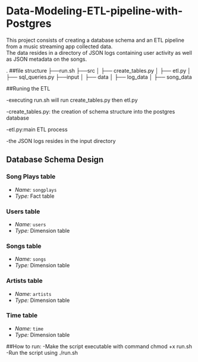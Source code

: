 # Data-Modeling-ETL-pipeline-with-Postgres

This project consists of creating a database schema and an ETL pipeline from a music streaming app collected data.  
The data resides in a directory of JSON logs containing user activity as well as JSON metadata on the songs.  


.
##file structure
├──run.sh
├──src
│   ├── create_tables.py
│   ├── etl.py
│   ├── sql_queries.py
├──input
│   ├── data
│       ├── log_data
│       ├── song_data


##Runing the ETL

-executing run.sh will run create_tables.py then etl.py

-create_tables.py: the creation of schema structure into the postgres database

-etl.py:main ETL process

-the JSON logs resides in the input directory

## Database Schema Design

### Song Plays table

- *Name:* `songplays`
- *Type:* Fact table

### Users table

- *Name:* `users`
- *Type:* Dimension table

### Songs table

- *Name:* `songs`
- *Type:* Dimension table

### Artists table

- *Name:* `artists`
- *Type:* Dimension table

### Time table

- *Name:* `time`
- *Type:* Dimension table


##How to run:
-Make the script executable with command chmod +x run.sh
-Run the script using ./run.sh
